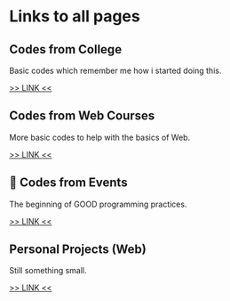 # Links to all pages

## Codes from College

Basic codes which remember me how i started doing this.

[>> LINK <<](./from-college/)

## Codes from Web Courses

More basic codes to help with the basics of Web.

[>> LINK <<](./from-courses/)

## 🌟 Codes from Events

The beginning of GOOD programming practices.

[>> LINK <<](./from-events/)

## Personal Projects (Web)

Still something small.

[>> LINK <<](./from-myself/)
